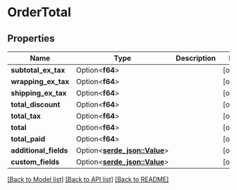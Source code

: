 # OrderTotal

## Properties

Name | Type | Description | Notes
------------ | ------------- | ------------- | -------------
**subtotal_ex_tax** | Option<**f64**> |  | [optional]
**wrapping_ex_tax** | Option<**f64**> |  | [optional]
**shipping_ex_tax** | Option<**f64**> |  | [optional]
**total_discount** | Option<**f64**> |  | [optional]
**total_tax** | Option<**f64**> |  | [optional]
**total** | Option<**f64**> |  | [optional]
**total_paid** | Option<**f64**> |  | [optional]
**additional_fields** | Option<[**serde_json::Value**](.md)> |  | [optional]
**custom_fields** | Option<[**serde_json::Value**](.md)> |  | [optional]

[[Back to Model list]](../README.md#documentation-for-models) [[Back to API list]](../README.md#documentation-for-api-endpoints) [[Back to README]](../README.md)


